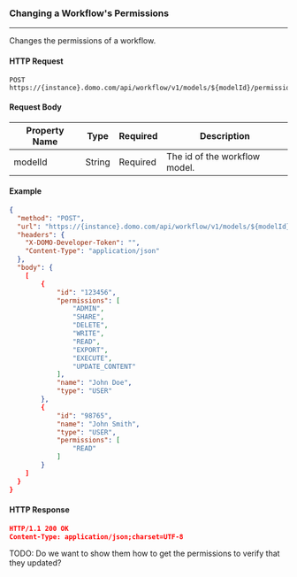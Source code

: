 ### Changing a Workflow's Permissions

---

Changes the permissions of a workflow.

#### HTTP Request

```text
POST https://{instance}.domo.com/api/workflow/v1/models/${modelId}/permissions`
```

#### Request Body

| Property Name | Type   | Required | Description                   |
| ------------- | ------ | -------- | ----------------------------- |
| modelId       | String | Required | The id of the workflow model. |

#### Example

```json http
{
  "method": "POST",
  "url": "https://{instance}.domo.com/api/workflow/v1/models/${modelId}/permissions",
  "headers": {
    "X-DOMO-Developer-Token": "",
    "Content-Type": "application/json"
  },
  "body": {
    [
        {
            "id": "123456",
            "permissions": [
                "ADMIN",
                "SHARE",
                "DELETE",
                "WRITE",
                "READ",
                "EXPORT",
                "EXECUTE",
                "UPDATE_CONTENT"
            ],
            "name": "John Doe",
            "type": "USER"
        },
        {
            "id": "98765",
            "name": "John Smith",
            "type": "USER",
            "permissions": [
                "READ"
            ]
        }
    ]
  }
}
```

#### HTTP Response

```json
HTTP/1.1 200 OK
Content-Type: application/json;charset=UTF-8
```

TODO: Do we want to show them how to get the permissions to verify that they updated?
